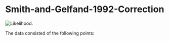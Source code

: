 # Smith-and-Gelfand-1992-Correction



![Likelihood](https://user-images.githubusercontent.com/47701939/103316778-8ad69300-49f7-11eb-9935-4eb0f46c473c.png).

The data consisted of the following points:

